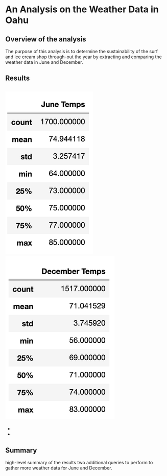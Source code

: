 # An Analysis on the Weather Data in Oahu

## Overview of the analysis
The purpose of this analysis is to determine the sustainability of the surf and ice cream shop through-out the year by extracting and comparing the weather data in June and December.

## Results
![June_data](/Resources/June_data.png)
![Dec_data](/Resources/Dec_data.png)
- 
- 
- 



## Summary
high-level summary of the results
two additional queries to perform to gather more weather data for June and December.